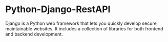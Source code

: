 # Python-Django-RestAPI
Django is a Python web framework that lets you quickly develop secure, maintainable websites. It includes a collection of libraries for both frontend and backend development.
